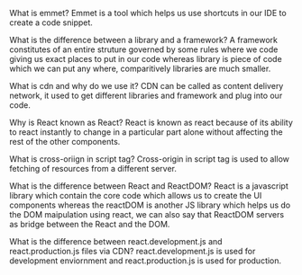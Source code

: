 What is emmet?
Emmet is a tool which helps us use shortcuts in our IDE to create a code snippet.

What is the difference between a library and a framework?
A framework constitutes of an entire struture governed by some rules where we code giving us exact places to put in our code whereas library is piece of code which we can put any where, comparitively libraries are much smaller.

What is cdn and why do we use it?
CDN can be called as content delivery network, it used to get different libraries and framework and plug into our code.

Why is React known as React?
React is known as react because of its ability to react instantly to change in a particular part alone without affecting the rest of the other components.

What is cross-oriign in script tag?
Cross-origin in script tag is used to allow fetching of resources from a different server.

What is the difference between React and ReactDOM?
React is a javascript library which contain the core code which allows us to create the UI components whereas the reactDOM is another JS library which helps us do the DOM maipulation using react, we can also say that ReactDOM servers as bridge between the React and the DOM.

What is the difference between react.development.js and react.production.js files via CDN?
react.development.js is used for development enviornment and react.production.js is used for production.